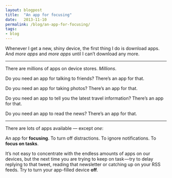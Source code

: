 ```yaml
---
layout: blogpost
title:  "An app for focusing"
date:   2013-11-10
permalink: /blog/an-app-for-focusing/
tags:
- blog
---
```


Whenever I get a new, shiny device, the first thing I do is download apps. And *more apps* and *more apps* until I can’t download any more.

* * *

There are millions of apps on device stores. *Millions*.

Do you need an app for talking to friends? There’s an app for that.

Do you need an app for taking photos? There’s an app for that.

Do you need an app to tell you the latest travel information? There’s an app for that.

Do you need an app to read the news? There’s an app for that.

* * *

There are lots of apps available — except *one*:

An app for **focusing**. To turn off distractions. To ignore notifications. To **focus on tasks**.

It’s not easy to concentrate with the endless amounts of apps on our devices, but the next time you are trying to keep on task — try to delay replying to that tweet, reading that newsletter or catching up on your RSS feeds. Try to turn your app-filled device **off**.